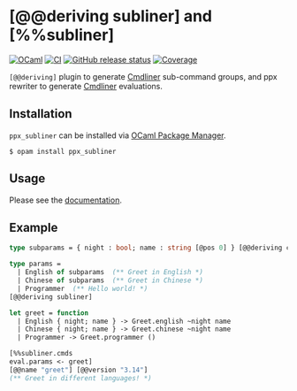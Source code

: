 # [@@deriving subliner] and [%%subliner]
[![OCaml][ocaml-badge]](#)
[![CI][ci-badge]](https://github.com/bn-d/ppx_subliner/actions/workflows/build.yml)
[![GitHub release status][release-badge]](https://github.com/bn-d/ppx_subliner/releases)
[![Coverage][coveralls-badge]](#)

[ocaml-badge]: https://img.shields.io/badge/-OCaml-EC6813?logo=ocaml&labelColor=white
[ci-badge]: https://github.com/bn-d/ppx_subliner/actions/workflows/build.yml/badge.svg?branch=master
[release-badge]: https://img.shields.io/github/v/release/bn-d/ppx_subliner
[coveralls-badge]: https://img.shields.io/coveralls/bn-d/ppx_subline

`[@@deriving]` plugin to generate [Cmdliner](cmdliner) sub-command groups, and ppx rewriter to generate [Cmdliner](cmdliner) evaluations.

## Installation

`ppx_subliner` can be installed via [OCaml Package Manager](https://opam.ocaml.org/packages/ppx_subliner/).

```console
$ opam install ppx_subliner
```

## Usage
Please see the [documentation](https://boni.ng/ppx_subliner/ppx_subliner/index.html).

[cmdliner]: https://github.com/dbuenzli/cmdliner

## Example

```ocaml
type subparams = { night : bool; name : string [@pos 0] } [@@deriving cmdliner]

type params =
  | English of subparams  (** Greet in English *)
  | Chinese of subparams  (** Greet in Chinese *)
  | Programmer  (** Hello world! *)
[@@deriving subliner]

let greet = function
  | English { night; name } -> Greet.english ~night name
  | Chinese { night; name } -> Greet.chinese ~night name
  | Programmer -> Greet.programmer ()

[%%subliner.cmds
eval.params <- greet]
[@@name "greet"] [@@version "3.14"]
(** Greet in different languages! *)
```
